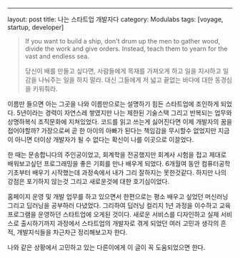 ---
layout: post
title: 나는 스타트업 개발자다
category: Modulabs
tags: [voyage, startup, developer]

> If you want to build a ship, don't drum up the men to gather wood, divide the work and give orders. Instead, teach them to yearn for the vast and endless sea.
>
> 당신이 배를 만들고 싶다면, 사람들에게 목재를 가져오게 하고 일을 지시하고 일감을 나눠주는 일을 하지 말라. 대신 그들에게 저 넓고 끝없는 바다에 대한 동경심을 키워줘라.

이름만 들으면 아는 그곳을 나와 이름만으로는 설명하기 힘든 스타트업에 조인하게 되었다. 5년이라는 경력이 자연스레 쌓였지만 나는 제한된 기술스택 그리고 반복되는 업무와 상명하복식 조직문화에 지쳐있었다. 코드를 읽고 쓰는게 싫어진다면 이제 개발자의 꿈을 접어야할까? 가장으로써 곧 한 아이의 아빠가 된다는 책임감을 무시할수 없었지만 지금이 아니면 더이상 개발자가 될 수 없다는 확신이 나를 이곳으로 이끌었다.

한 때는 문송합니다의 주인공이었고, 회계학을 전공했지만 회계사 시험을 접고 제대로 배워보고싶던 프로그래밍을 좋은 기회를 만나 배우게 되었다. 6개월여 동안 컴퓨터공학 기초부터 배우기 시작했는데 과정속에서 내가 그리 잘하지는 못한것같다. 하지만 나의 강점은 포기하지 않는것 그리고 새로운것에 대한 호기심이었다. 

홈페이지 운영 및 개발 업무를 하고 있으면서 한편으로는 평소 배우고 싶었던 머신러닝 그리고 딥러닝을 공부하러 다녔었다. 그리하여 딥러닝 컬리지 1년 과정을 이수하고 교육프로그램을 운영하던 스타트업에 오게된 것이다.
새로운 서비스를 디자인하고 실제 서비스로 출시하기까지 과정에서 스타트업의 개발자로 겪게 되었던 여러 고민과 생각의 흔적, 개발지식들을 차근차근 정리해보고자 한다.

나와 같은 상황에서 고민하고 있는 다른이에게 이 글이 꼭 도움되었으면 한다.





















